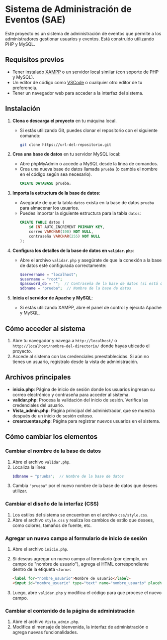 
# Sistema de Administración de Eventos (SAE)

Este proyecto es un sistema de administración de eventos que permite a los administradores gestionar usuarios y eventos. Está construido utilizando PHP y MySQL.

## Requisitos previos

- Tener instalado [XAMPP](https://www.apachefriends.org/es/index.html) o un servidor local similar (con soporte de PHP y MySQL).
- Un editor de código como [VSCode](https://code.visualstudio.com/) o cualquier otro editor de tu preferencia.
- Tener un navegador web para acceder a la interfaz del sistema.

## Instalación

1. **Clona o descarga el proyecto** en tu máquina local.
   - Si estás utilizando Git, puedes clonar el repositorio con el siguiente comando:
     ```bash
     git clone https://url-del-repositorio.git
     ```

2. **Crea una base de datos** en tu servidor MySQL local:
   - Abre phpMyAdmin o accede a MySQL desde la línea de comandos.
   - Crea una nueva base de datos llamada `prueba` (o cambia el nombre en el código según sea necesario).
     ```sql
     CREATE DATABASE prueba;
     ```

3. **Importa la estructura de la base de datos**:
   - Asegúrate de que la tabla `datos` exista en la base de datos `prueba` para almacenar los usuarios.
   - Puedes importar la siguiente estructura para la tabla `datos`:
     ```sql
     CREATE TABLE datos (
         id INT AUTO_INCREMENT PRIMARY KEY,
         correo VARCHAR(100) NOT NULL,
         contraseña VARCHAR(255) NOT NULL
     );
     ```

4. **Configura los detalles de la base de datos en `validar.php`**:
   - Abre el archivo `validar.php` y asegúrate de que la conexión a la base de datos esté configurada correctamente:
     ```php
     $servername = "localhost";
     $username = "root";
     $password_db = "";  // Contraseña de la base de datos (si está configurada)
     $dbname = "prueba";  // Nombre de la base de datos
     ```

5. **Inicia el servidor de Apache y MySQL**:
   - Si estás utilizando XAMPP, abre el panel de control y ejecuta Apache y MySQL.

## Cómo acceder al sistema

1. Abre tu navegador y navega a `http://localhost/` o `http://localhost/nombre-del-directorio/` donde hayas ubicado el proyecto.
2. Accede al sistema con las credenciales preestablecidas. Si aún no tienes un usuario, regístralo desde la vista de administración.

## Archivos principales

- **inicio.php**: Página de inicio de sesión donde los usuarios ingresan su correo electrónico y contraseña para acceder al sistema.
- **validar.php**: Procesa la validación del inicio de sesión. Verifica las credenciales del usuario.
- **Vista_admin.php**: Página principal del administrador, que se muestra después de un inicio de sesión exitoso.
- **crearcuentas.php**: Página para registrar nuevos usuarios en el sistema.

## Cómo cambiar los elementos

### Cambiar el nombre de la base de datos

1. Abre el archivo `validar.php`.
2. Localiza la línea:
   ```php
   $dbname = "prueba";  // Nombre de la base de datos
   ```
3. Cambia `"prueba"` por el nuevo nombre de la base de datos que desees utilizar.

### Cambiar el diseño de la interfaz (CSS)

1. Los estilos del sistema se encuentran en el archivo `css/style.css`.
2. Abre el archivo `style.css` y realiza los cambios de estilo que desees, como colores, tamaños de fuente, etc.

### Agregar un nuevo campo al formulario de inicio de sesión

1. Abre el archivo `inicio.php`.
2. Si deseas agregar un nuevo campo al formulario (por ejemplo, un campo de "nombre de usuario"), agrega el HTML correspondiente dentro de la etiqueta `<form>`:
   ```html
   <label for="nombre_usuario">Nombre de usuario</label>
   <input id="nombre_usuario" type="text" name="nombre_usuario" placeholder="Nombre de usuario" required="">
   ```

3. Luego, abre `validar.php` y modifica el código para que procese el nuevo campo.

### Cambiar el contenido de la página de administración

1. Abre el archivo `Vista_admin.php`.
2. Modifica el mensaje de bienvenida, la interfaz de administración o agrega nuevas funcionalidades.

